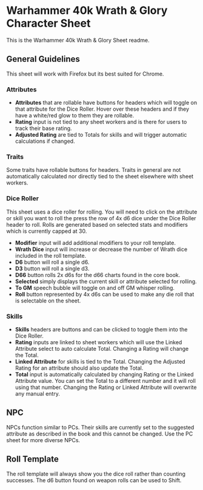 Warhammer 40k Wrath & Glory Character Sheet
=======================

This is the Warhammer 40k Wrath & Glory Sheet readme.

## General Guidelines

This sheet will work with Firefox but its best suited for Chrome.

### Attributes

* **Attributes**  that are rollable have buttons for headers which will toggle on that attribute for the Dice Roller. Hover over these headers and if they have a white/red glow to them they are rollable.
* **Rating** input is not tied to any sheet workers and is there for users to track their base rating.
* **Adjusted Rating** are tied to Totals for skills and will trigger automatic calculations if changed.

### Traits

Some traits have rollable buttons for headers. Traits in general are not automatically calculated nor directly tied to the sheet elsewhere with sheet workers.

### Dice Roller

This sheet uses a dice roller for rolling. You will need to click on the attribute or skill you want to roll the press the row of 4x d6 dice under the Dice Roller header to roll. Rolls are generated based on selected stats and modifiers which is currently capped at 30.

* **Modifier** input will add additional modifiers to your roll template.
* **Wrath Dice** input will increase or decrease the number of Wrath dice included in the roll template.
* **D6** button will roll a single d6.
* **D3** button will roll a single d3.
* **D66** button rolls 2x d6s for the d66 charts found in the core book.
* **Selected** simply displays the current skill or attribute selected for rolling.
* **To GM** speech bubble will toggle on and off GM whisper rolling.
* **Roll** button represented by 4x d6s can be used to make any die roll that is selectable on the sheet.

### Skills

* **Skills** headers are buttons and can be clicked to toggle them into the Dice Roller.
* **Rating** inputs are linked to sheet workers which will use the Linked Attribute select to auto calculate Total. Changing a Rating will change the Total.
* **Linked Attribute** for skills is tied to the Total. Changing the Adjusted Rating for an attribute should also update the Total.
* **Total** input is automatically calculated by changing Rating or the Linked Attribute value. You can set the Total to a different number and it will roll using that number. Changing the Rating or Linked Attribute will overwrite any manual entry.

## NPC

NPCs function similar to PCs. Their skills are currently set to the suggested attribute as described in the book and this cannot be changed. Use the PC sheet for more diverse NPCs.

## Roll Template

The roll template will always show you the dice roll rather than counting successes. The d6 button found on weapon rolls can be used to Shift.
